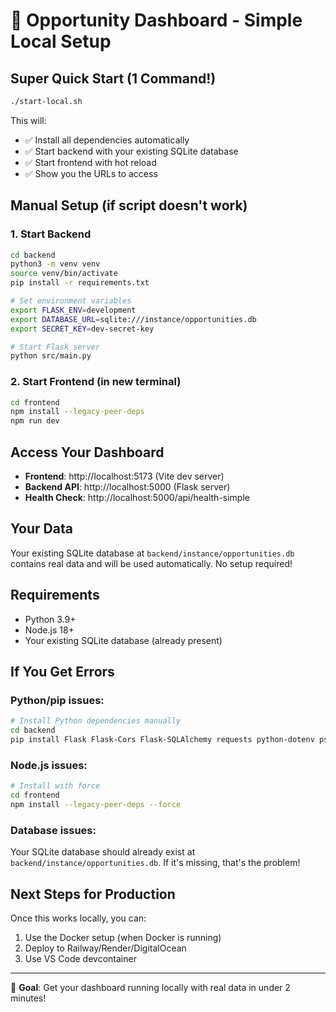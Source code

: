 # 🚀 Opportunity Dashboard - Simple Local Setup

## Super Quick Start (1 Command!)

```bash
./start-local.sh
```

This will:
- ✅ Install all dependencies automatically
- ✅ Start backend with your existing SQLite database
- ✅ Start frontend with hot reload
- ✅ Show you the URLs to access

## Manual Setup (if script doesn't work)

### 1. Start Backend
```bash
cd backend
python3 -m venv venv
source venv/bin/activate
pip install -r requirements.txt

# Set environment variables
export FLASK_ENV=development
export DATABASE_URL=sqlite:///instance/opportunities.db
export SECRET_KEY=dev-secret-key

# Start Flask server
python src/main.py
```

### 2. Start Frontend (in new terminal)
```bash
cd frontend
npm install --legacy-peer-deps
npm run dev
```

## Access Your Dashboard

- **Frontend**: http://localhost:5173 (Vite dev server)
- **Backend API**: http://localhost:5000 (Flask server)
- **Health Check**: http://localhost:5000/api/health-simple

## Your Data

Your existing SQLite database at `backend/instance/opportunities.db` contains real data and will be used automatically. No setup required!

## Requirements

- Python 3.9+
- Node.js 18+
- Your existing SQLite database (already present)

## If You Get Errors

### Python/pip issues:
```bash
# Install Python dependencies manually
cd backend
pip install Flask Flask-Cors Flask-SQLAlchemy requests python-dotenv psycopg2-binary gunicorn supabase
```

### Node.js issues:
```bash
# Install with force
cd frontend
npm install --legacy-peer-deps --force
```

### Database issues:
Your SQLite database should already exist at `backend/instance/opportunities.db`. If it's missing, that's the problem!

## Next Steps for Production

Once this works locally, you can:
1. Use the Docker setup (when Docker is running)
2. Deploy to Railway/Render/DigitalOcean
3. Use VS Code devcontainer

---

🎯 **Goal**: Get your dashboard running locally with real data in under 2 minutes!